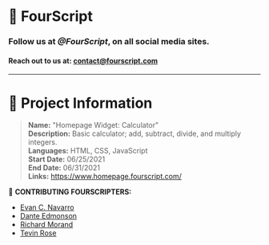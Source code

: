 # :yellow_heart: FourScript
### Follow us at ***@FourScript***, on all social media sites.
#### Reach out to us at: contact@fourscript.com

<hr>

# :speech_balloon: Project Information
> **Name:** "Homepage Widget: Calculator"  
> **Description:** Basic calculator; add, subtract, divide, and multiply integers.  
> **Languages:** HTML, CSS, JavaScript  
> **Start Date:** 06/25/2021  
> **End Date:** 06/31/2021  
> **Links:** https://www.homepage.fourscript.com/  

:busts_in_silhouette: **CONTRIBUTING FOURSCRIPTERS:**
- [Evan C. Navarro](https://www.linkedin.com/in/evancnavarro/)
- [Dante Edmonson](https://www.linkedin.com/in/dante-edmonson-38823518a/)
- [Richard Morand](https://www.linkedin.com/in/richard-m-7a5235208/)
- [Tevin Rose](https://www.linkedin.com/in/tevinrose/)

